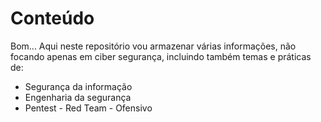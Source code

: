 # Conteúdo
Bom... Aqui neste repositório vou armazenar várias informações, não focando apenas em ciber segurança, incluindo também temas e práticas de:
* Segurança da informação
* Engenharia da segurança
* Pentest - Red Team - Ofensivo
